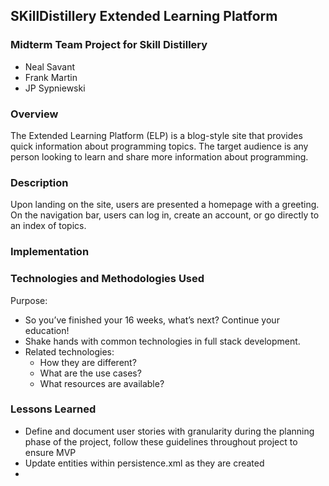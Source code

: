## SKillDistillery Extended Learning Platform

### Midterm Team Project for Skill Distillery

* Neal Savant
* Frank Martin
* JP Sypniewski

### Overview

The Extended Learning Platform (ELP) is a blog-style site that provides quick information about programming topics.  The target audience is any person looking to learn and share more information about programming.

### Description

Upon landing on the site, users are presented a homepage with a greeting.  On the navigation bar, users can log in, create an account, or go directly to an index of topics.  

### Implementation

### Technologies and Methodologies Used

Purpose:
* So you’ve finished your 16 weeks, what’s next? Continue your education!
* Shake hands with common technologies in full stack development.
* Related technologies:
  - How they are different?
  - What are the use cases?
  - What resources are available?


### Lessons Learned
* Define and document user stories with granularity during the planning phase of the project, follow these guidelines throughout project to ensure MVP
* Update entities within persistence.xml as they are created
*
